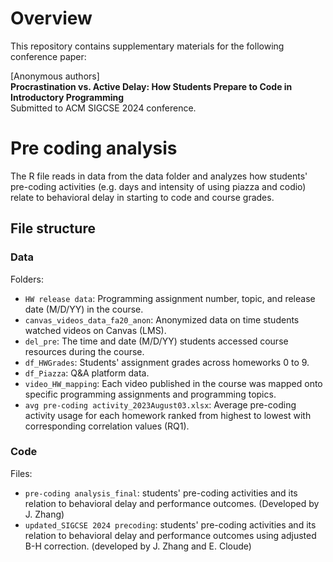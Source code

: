 # Overview

This repository contains supplementary materials for the following conference paper:

[Anonymous authors]\
**Procrastination vs. Active Delay: How Students Prepare to Code in Introductory Programming**\
Submitted to ACM SIGCSE 2024 conference.

# Pre coding analysis
The R file reads in data from the data folder and analyzes how students' pre-coding activities (e.g. days and intensity of using piazza and codio) relate to behavioral delay in starting to code and course grades.

## File structure

### Data

Folders:

* `HW release data`: Programming assignment number, topic, and release date (M/D/YY) in the course.
* `canvas_videos_data_fa20_anon`: Anonymized data on time students watched videos on Canvas (LMS). 
* `del_pre`: The time and date (M/D/YY) students accessed course resources during the course.
* `df_HWGrades`: Students' assignment grades across homeworks 0 to 9.
* `df_Piazza`: Q&A platform data.
* `video_HW_mapping`: Each video published in the course was mapped onto specific programming assignments and programming topics.
* `avg pre-coding activity_2023August03.xlsx`: Average pre-coding activity usage for each homework ranked from highest to lowest with corresponding correlation values (RQ1).


### Code

Files:

* `pre-coding analysis_final`: students' pre-coding activities and its relation to behavioral delay and performance outcomes. (Developed by J. Zhang)
* `updated_SIGCSE 2024 precoding`: students' pre-coding activities and its relation to behavioral delay and performance outcomes using adjusted B-H correction. (developed by J. Zhang and E. Cloude)
